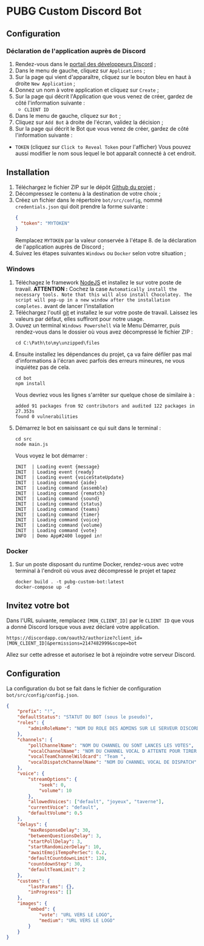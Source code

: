 # PUBG Custom Discord Bot
## Configuration
### Déclaration de l'application auprès de Discord
1. Rendez-vous dans le [portail des développeurs Discord](https://discordapp.com/developers) ;
2. Dans le menu de gauche, cliquez sur `Applications` ;
3. Sur la page qui vient d'apparaître, cliquez sur le bouton bleu en haut à droite `New Application` ;
4. Donnez un nom à votre application et cliquez sur `Create` ;
5. Sur la page qui décrit l'Application que vous venez de créer, gardez de côté l'information suivante :
   - `CLIENT ID` 
6. Dans le menu de gauche, cliquez sur `Bot` ;
7. Cliquez sur `Add Bot` à droite de l'écran, validez la décision ;
8. Sur la page qui décrit le Bot que vous venez de créer, gardez de côté l'information suivante :
  - `TOKEN` (cliquez sur `Click to Reveal Token` pour l'afficher)
  Vous pouvez aussi modifier le nom sous lequel le bot apparaît connecté à cet endroit.
## Installation
1. Téléchargez le fichier ZIP sur le dépôt [Github du projet](https://github.com/heresie/pubg-custom-bot) ;
2. Décompressez le contenu à la destination de votre choix ;
3. Créez un fichier dans le répertoire `bot/src/config`, nommé `credentials.json` qui doit prendre la forme suivante :
   ```json
   {
     "token": "MYTOKEN"
   }   
   ```
   Remplacez `MYTOKEN` par la valeur conservée à l'étape 8. de la déclaration de l'application auprès de Discord ;
4. Suivez les étapes suivantes `Windows` ou `Docker` selon votre situation ;
### Windows
1. Téléchagez le framework [NodeJS](https://nodejs.org/fr/download/) et installez le sur votre poste de travail.
   **ATTENTION :** Cochez la case `Automatically install the necessary tools. Note that this will also install Chocolatey. The script will pop-up in a new window after the installation completes.` avant de lancer l'installation
2. Téléchargez l'outil [git](https://git-scm.com/download/win) et installez le sur votre poste de travail.
   Laissez les valeurs par défaut, elles suffiront pour notre usage.
3. Ouvez un terminal `Windows Powershell` via le Menu Démarrer, puis rendez-vous dans le dossier où vous avez décompressé le fichier ZIP :
   ```shell
   cd C:\Path\to\my\unzipped\files
   ```
4. Ensuite installez les dépendances du projet, ça va faire défiler pas mal d'informations à l'écran avec parfois des erreurs mineures, ne vous inquiétez pas de cela. 
   ```shell
   cd bot
   npm install
   ```
   Vous devriez vous les lignes s'arrêter sur quelque chose de similaire à :
   ```
   added 91 packages from 92 contributors and audited 122 packages in 27.353s
   found 0 vulnerabilities
   ```
5. Démarrez le bot en saisissant ce qui suit dans le terminal :
   ```shell
   cd src
   node main.js
   ```
   Vous voyez le bot démarrer :
   ```
   INIT  | Loading event {message}
   INIT  | Loading event {ready}
   INIT  | Loading event {voiceStateUpdate}
   INIT  | Loading command {aide}
   INIT  | Loading command {assemble}
   INIT  | Loading command {rematch}
   INIT  | Loading command {sound}
   INIT  | Loading command {status}
   INIT  | Loading command {teams}
   INIT  | Loading command {timer}
   INIT  | Loading command {voice}
   INIT  | Loading command {volume}
   INIT  | Loading command {vote}
   INFO  | Demo App#2400 logged in!
   ```
  
### Docker
1. Sur un poste disposant du runtime Docker, rendez-vous avec votre terminal à l'endroit où vous avez décompressé le projet et tapez 
   ```shell
   docker build . -t pubg-custom-bot:latest
   docker-compose up -d
   ```
## Invitez votre bot
Dans l'URL suivante, remplacez `[MON_CLIENT_ID]` par le `CLIENT ID` que vous a donné Discord lorsque vous avez déclaré votre application.
```
https://discordapp.com/oauth2/authorize?client_id=[MON_CLIENT_ID]&permissions=2147482999&scope=bot
```
Allez sur cette adresse et autorisez le bot à rejoindre votre serveur Discord.
## Configuration
La configuration du bot se fait dans le fichier de configuration `bot/src/config/config.json`.

```json
{
    "prefix": "!",
    "defaultStatus": "STATUT DU BOT (sous le pseudo)",
    "roles": {
        "adminRoleName": "NOM DU ROLE DES ADMINS SUR LE SERVEUR DISCORD"
    },
    "channels": {
        "pollChannelName": "NOM DU CHANNEL OU SONT LANCES LES VOTES",
        "vocalChannelName": "NOM DU CHANNEL VOCAL D ATTENTE POUR TIRER AU SORT LES EQUIPES",
        "vocalTeamChannelWildcard": "Team ",
        "vocalDispatchChannelName": "NOM DU CHANNEL VOCAL DE DISPATCH"
    },
    "voice": {
        "streamOptions": { 
            "seek": 0, 
            "volume": 10 
        },
        "allowedVoices": ["default", "joyeux", "taverne"],
        "currentVoice": "default",
        "defaultVolume": 0.5
    },
    "delays": {
        "maxResponseDelay": 30,
        "betweenQuestionsDelay": 3,
        "startPollDelay": 3,
        "startRandomizerDelay": 10,
        "awaitEmojiTempoPerSec": 0.2,
        "defaultCountdownLimit": 120,
        "countdownStep": 30,
        "defaultTeamLimit": 2
    },
    "customs": {
        "lastParams": {},
        "inProgress": []
    },
    "images": {
        "embed": {
            "vote": "URL VERS LE LOGO",
            "medium": "URL VERS LE LOGO"
        }
    }
}
```
